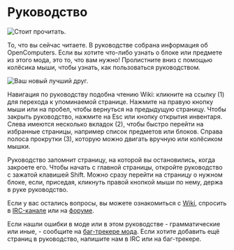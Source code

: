 # Руководство

![Стоит прочитать.](oredict:opencomputers:manual)

То, что вы сейчас читаете. В руководстве собрана информация об OpenComputers. Если вы хотите что-либо узнать о блоке или предмете из этого мода, это то, что вам нужно! Пролистните вниз с помощью колёсика мыши, чтобы узнать, как пользоваться руководством.

![Ваш новый лучший друг.](opencomputers:doc/img/manual.png)

Навигация по руководству подобна чтению Wiki: кликните на ссылку (1) для перехода к упоминаемой странице. Нажмите на правую кнопку мыши или на пробел, чтобы вернуться на предыдущую страницу. Чтобы закрыть руководство, нажмите на Esc или кнопку открытия инвентаря. Слева имеются несколько вкладок (2), чтобы быстро перейти на избранные страницы, например список предметов или блоков. Справа полоса прокрутки (3), которую можно двигать вручную или колёсиком мышки.

Руководство запомнит страницу, на которой вы остановились, когда закроете его. Чтобы начать с главной страницы, откройте руководство с зажатой клавишей Shift. Можно сразу перейти на страницу о нужном блоке, если, приседая, кликнуть правой кнопкой мыши по нему, держа в руке руководство.

Если у вас остались вопросы, вы можете ознакомиться с [Wiki](https://ocdoc.cil.li), спросить в [IRC-канале](http://webchat.esper.net/?channels=#oc) или на [форуме](https://oc.cil.li/).

Если нашли ошибки в моде или в этом руководстве - грамматические или иные, - сообщите на [баг-трекере мода](https://github.com/MightyPirates/OpenComputers/issues). Если хотите добавить ещё страниц в руководство, напишите нам в IRC или на баг-трекере.
